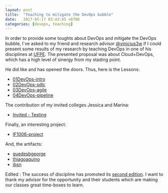 ```yaml
---
layout: post
title:  "Teaching to mitigate the DevOps bubble"
date:   2017-05-17 03:43:45 +0700
categories: [devops, teaching]
---
```



In order to provide some toughts about DevOps and mitigate the DevOps bubble, I`ve asked to my friend and research advisor [@vinicius3w](https://twitter.com/vinicius3w) if I could present some results of my research by teaching DevOps in one of his disciplines at [UFPE](http://www2.cin.ufpe.br/site/index.php). The presented proposal was about Cloud+DevOps, which has a high level of sinergy from my stading point.

He did like and has opened the doors. Thus, here is the Lessons: 
* [01DevOps-intro](http://jfsc.github.io/static/docs/01devops.pdf)
* [02DevOps-sdlc](http://jfsc.github.io/static/docs/02devops.pdf)
* [03DevOps-agile](http://jfsc.github.io/static/docs/03devops.pdf)
* [04DevOps-pipeline](http://jfsc.github.io/static/docs/04devops.pdf)

The contribution of my invited colleges Jessica and Marina: 
* [Invited - Testing](http://jfsc.github.io/static/docs/invitedcolleges.pdf) 

Finally, an interesting project: 
* [IF1006-project](http://jfsc.github.io/static/docs/IF1006-project.pdf)

And, the artifacts:
* [guedesbgeorge](https://github.com/guedesbgeorge/IF1006-Projeto)
* [thiagoaquino](https://github.com/ThiagoAquino/IF1006?files=1)
* [jbsn](https://github.com/jbsn94/if1006)

Edited : The success of discipline has promoted its [second edition](https://github.com/vinicius3w/if1004-DevOps).
I want to thank my advisor for the opportunity and their students which are making our classes great time-boxes to learn.  
